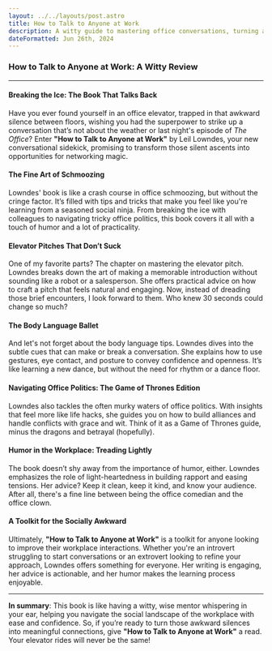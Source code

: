 ```yaml
---
layout: ../../layouts/post.astro
title: How to Talk to Anyone at Work
description: A witty guide to mastering office conversations, turning awkward silences into networking opportunities with humor and practical tips.
dateFormatted: Jun 26th, 2024
---
```


### How to Talk to Anyone at Work: A Witty Review

---

#### Breaking the Ice: The Book That Talks Back

Have you ever found yourself in an office elevator, trapped in that awkward silence between floors, wishing you had the superpower to strike up a conversation that’s not about the weather or last night's episode of *The Office*? Enter **"How to Talk to Anyone at Work"** by Leil Lowndes, your new conversational sidekick, promising to transform those silent ascents into opportunities for networking magic.

#### The Fine Art of Schmoozing

Lowndes' book is like a crash course in office schmoozing, but without the cringe factor. It’s filled with tips and tricks that make you feel like you're learning from a seasoned social ninja. From breaking the ice with colleagues to navigating tricky office politics, this book covers it all with a touch of humor and a lot of practicality.

#### Elevator Pitches That Don’t Suck

One of my favorite parts? The chapter on mastering the elevator pitch. Lowndes breaks down the art of making a memorable introduction without sounding like a robot or a salesperson. She offers practical advice on how to craft a pitch that feels natural and engaging. Now, instead of dreading those brief encounters, I look forward to them. Who knew 30 seconds could change so much?

#### The Body Language Ballet

And let's not forget about the body language tips. Lowndes dives into the subtle cues that can make or break a conversation. She explains how to use gestures, eye contact, and posture to convey confidence and openness. It’s like learning a new dance, but without the need for rhythm or a dance floor.

#### Navigating Office Politics: The Game of Thrones Edition

Lowndes also tackles the often murky waters of office politics. With insights that feel more like life hacks, she guides you on how to build alliances and handle conflicts with grace and wit. Think of it as a Game of Thrones guide, minus the dragons and betrayal (hopefully).

#### Humor in the Workplace: Treading Lightly

The book doesn’t shy away from the importance of humor, either. Lowndes emphasizes the role of light-heartedness in building rapport and easing tensions. Her advice? Keep it clean, keep it kind, and know your audience. After all, there's a fine line between being the office comedian and the office clown.

#### A Toolkit for the Socially Awkward

Ultimately, **"How to Talk to Anyone at Work"** is a toolkit for anyone looking to improve their workplace interactions. Whether you're an introvert struggling to start conversations or an extrovert looking to refine your approach, Lowndes offers something for everyone. Her writing is engaging, her advice is actionable, and her humor makes the learning process enjoyable.

---

**In summary**: This book is like having a witty, wise mentor whispering in your ear, helping you navigate the social landscape of the workplace with ease and confidence. So, if you’re ready to turn those awkward silences into meaningful connections, give **"How to Talk to Anyone at Work"** a read. Your elevator rides will never be the same!
